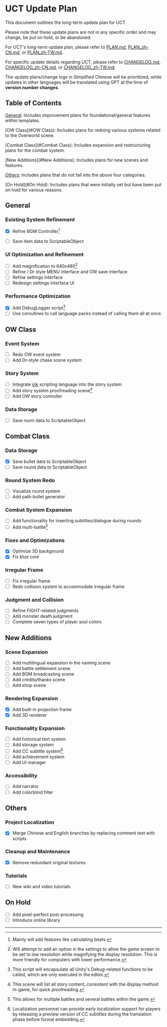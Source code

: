 # UCT Update Plan

This document outlines the long-term update plan for UCT.

Please note that these update plans are not in any specific order and may change, be put on hold, or be abandoned.

For UCT's long-term update plan, please refer to [PLAN.md](PLAN.md), [PLAN_zh-CN.md](PLAN_zh-CN.md), or [PLAN_zh-TW.md](PLAN_zh-TW.md).

For specific update details regarding UCT, please refer to [CHANGELOG.md](CHANGELOG.md), [CHANGELOG_zh-CN.md](CHANGELOG_zh-CN.md), or [CHANGELOG_zh-TW.md](CHANGELOG_zh-TW.md).

The update plans/change logs in Simplified Chinese will be prioritized, while updates in other languages will be translated using GPT at the time of **version number changes**.

## Table of Contents

[General](#General): Includes improvement plans for foundational/general features within templates.

[OW Class](#OW Class): Includes plans for redoing various systems related to the Overworld scene.

[Combat Class](#Combat Class): Includes expansion and restructuring plans for the combat system.

[New Additions](#New Additions): Includes plans for new scenes and features.

[Others](#Others): Includes plans that do not fall into the above four categories.

[On Hold](#On Hold): Includes plans that were initially set but have been put on hold for various reasons.

## General
### Existing System Refinement
- [x] Refine BGM Controller[^1]
- [ ] Save item data to ScriptableObject


### UI Optimization and Refinement
- [ ] Add magnification to 640x480[^2]
- [ ] Refine / Dr style MENU interface and OW save interface
- [ ] Refine settings interface
- [ ] Redesign settings interface UI

### Performance Optimization
- [x] Add DebugLogger script[^3]
- [ ] Use coroutines to call language packs instead of calling them all at once

## OW Class
### Event System
- [ ] Redo OW event system
- [ ] Add Dr-style chase scene system

### Story System
- [ ] Integrate [ink](https://github.com/inkle/ink) scripting language into the story system
- [ ] Add story system proofreading scene[^4]
- [ ] Add OW story controller

### Data Storage
- [ ] Save room data to ScriptableObject

## Combat Class
### Data Storage
- [x] Save bullet data to ScriptableObject
- [ ] Save round data to ScriptableObject

### Round System Redo
- [ ] Visualize round system
- [ ] Add path bullet generator

### Combat System Expansion
- [ ] Add functionality for inserting subtitles/dialogue during rounds
- [ ] Add multi-battle[^5]

### Fixes and Optimizations
- [x] Optimize 3D background
- [x] Fix blue core

### Irregular Frame
- [ ] Fix irregular frame
- [ ] Redo collision system to accommodate irregular frame

### Judgment and Collision
- [ ] Refine FIGHT-related judgments
- [ ] Add monster death judgment
- [ ] Complete seven types of player soul colors

## New Additions
### Scene Expansion
- [ ] Add multilingual expansion in the naming scene
- [ ] Add battle settlement scene
- [ ] Add BGM broadcasting scene
- [ ] Add credits/thanks scene
- [ ] Add shop scene

### Rendering Expansion
- [x] Add built-in projection frame
- [x] Add 3D renderer

### Functionality Expansion
- [ ] Add historical text system
- [ ] Add storage system
- [ ] Add CC subtitle system[^6]
- [ ] Add achievement system
- [ ] Add UI manager

### Accessibility
- [ ] Add narrator
- [ ] Add colorblind filter

## Others
### Project Localization
- [x] Merge Chinese and English branches by replacing comment text with scripts

### Cleanup and Maintenance
- [x] Remove redundant original textures

### Tutorials
- [ ] New wiki and video tutorials

## On Hold
- [ ] Add pixel-perfect post-processing
- [ ] Introduce online library

---

[^1]: Mainly will add features like calculating beats.
[^2]: Will attempt to add an option in the settings to allow the game screen to be set to low resolution while magnifying the display resolution. This is more friendly for computers with lower performance.
[^3]: This script will encapsulate all Unity's Debug-related functions to be called, which are only executed in the editor.
[^4]: This scene will list all story content, consistent with the display method in-game, for quick proofreading.
[^5]: This allows for multiple battles and several battles within the game.
[^6]: Localization personnel can provide early localization support for players by releasing a preview version of CC subtitles during the translation phase before formal embedding.
